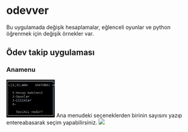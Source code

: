 # odevver
Bu uygulamada değişik hesaplamalar, eğlenceli oyunlar ve python öğrenmek için değişik örnekler var.
## Ödev takip uygulaması

### Anamenu
<img height="100" src="tanitim/anamenu.PNG"/>
Ana menudeki seçeneklerden birinin sayısını yazıp entereabasarak seçim yapabilirsiniz.

<img height="100" src="tanitim/ghm.png"/>

